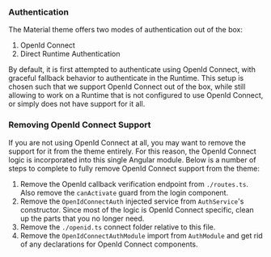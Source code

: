 ### Authentication

The Material theme offers two modes of authentication out of the box:
1. OpenId Connect
2. Direct Runtime Authentication

By default, it is first attempted to authenticate using OpenId Connect, with graceful fallback behavior to
authenticate in the Runtime. This setup is chosen such that we support OpenId Connect out of the box, while
still allowing to work on a Runtime that is not configured to use OpenId Connect, or simply does not have
support for it all.

### Removing OpenId Connect Support

If you are not using OpenId Connect at all, you may want to remove the support for it from the theme entirely.
For this reason, the OpenId Connect logic is incorporated into this single Angular module. Below is a number
of steps to complete to fully remove OpenId Connect support from the theme:

1. Remove the OpenId callback verification endpoint from `./routes.ts`. Also remove the `canActivate` guard from the login component.
2. Remove the `OpenIdConnectAuth` injected service from `AuthService`'s constructor. Since most of the logic is OpenId Connect specific, clean up the parts that you no longer need.
3. Remove the `./openid.ts` connect folder relative to this file.
4. Remove the `OpenIdConnectAuthModule` import from `AuthModule` and get rid of any declarations for OpenId Connect components.
